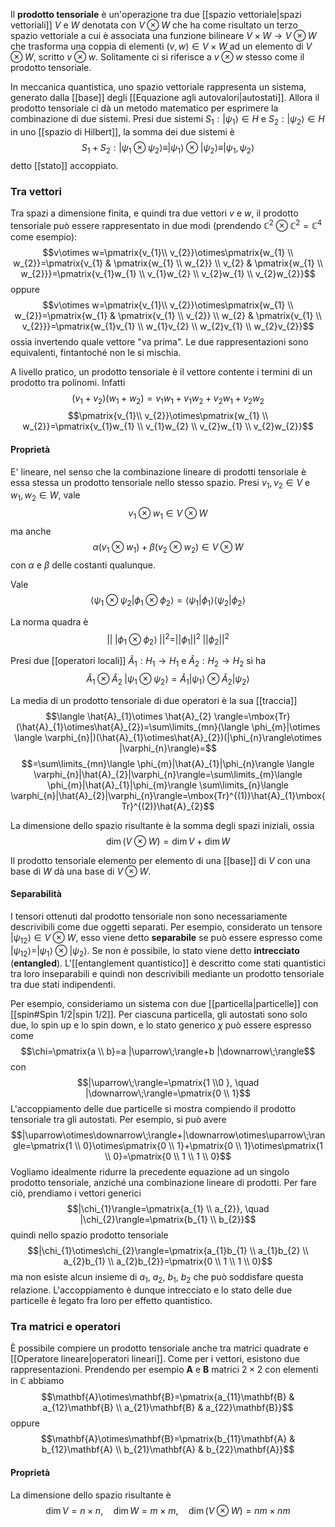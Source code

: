Il **prodotto tensoriale** è un'operazione tra due [[spazio vettoriale|spazi vettoriali]] $V$ e $W$ denotata con $V\otimes W$ che ha come risultato un terzo spazio vettoriale a cui è associata una funzione bilineare $V\times W \rightarrow V\otimes W$ che trasforma una coppia di elementi $(v,w)\in V\times W$ ad un elemento di $V\otimes W$, scritto $v\otimes w$. Solitamente ci si riferisce a $v\otimes w$ stesso come il prodotto tensoriale.

In meccanica quantistica, uno spazio vettoriale rappresenta un sistema, generato dalla [[base]] degli [[Equazione agli autovalori|autostati]]. Allora il prodotto tensoriale ci dà un metodo matematico per esprimere la combinazione di due sistemi. Presi due sistemi $S_{1}:|\psi_{1}\rangle\in H$ e $S_{2}:|\psi_{2}\rangle\in H$ in uno [[spazio di Hilbert]], la somma dei due sistemi è
$$S_{1}+S_{2}:|\psi_{1}\otimes\psi_{2}\rangle\equiv |\psi_{1}\rangle\otimes |\psi_{2}\rangle\equiv |\psi_{1},\psi_{2}\rangle$$
detto [[stato]] accoppiato.
### Tra vettori
Tra spazi a dimensione finita, e quindi tra due vettori $v$ e $w$, il prodotto tensoriale può essere rappresentato in due modi (prendendo $\mathbb{C}^{2}\otimes\mathbb{C}^{2}=\mathbb{C}^{4}$ come esempio):
$$v\otimes w=\pmatrix{v_{1}\\ v_{2}}\otimes\pmatrix{w_{1} \\ w_{2}}=\pmatrix{v_{1} & \pmatrix{w_{1} \\ w_{2}} \\ v_{2} & \pmatrix{w_{1} \\ w_{2}}}=\pmatrix{v_{1}w_{1} \\ v_{1}w_{2} \\ v_{2}w_{1} \\ v_{2}w_{2}}$$
oppure
$$v\otimes w=\pmatrix{v_{1}\\ v_{2}}\otimes\pmatrix{w_{1} \\ w_{2}}=\pmatrix{w_{1} & \pmatrix{v_{1} \\ v_{2}} \\ w_{2} & \pmatrix{v_{1} \\ v_{2}}}=\pmatrix{w_{1}v_{1} \\ w_{1}v_{2} \\ w_{2}v_{1} \\ w_{2}v_{2}}$$
ossia invertendo quale vettore "va prima". Le due rappresentazioni sono equivalenti, fintantoché non le si mischia.

A livello pratico, un prodotto tensoriale è il vettore contente i termini di un prodotto tra polinomi. Infatti
$$(v_{1}+v_{2})(w_{1}+w_{2})=v_{1}w_{1}+v_{1}w_{2}+v_{2}w_{1}+v_{2}w_{2}$$
$$\pmatrix{v_{1}\\ v_{2}}\otimes\pmatrix{w_{1} \\ w_{2}}=\pmatrix{v_{1}w_{1} \\ v_{1}w_{2} \\ v_{2}w_{1} \\ v_{2}w_{2}}$$
#### Proprietà
E' lineare, nel senso che la combinazione lineare di prodotti tensoriale è essa stessa un prodotto tensoriale nello stesso spazio. Presi $v_{1},v_{2}\in V$ e $w_{1},w_{2}\in W$, vale
$$v_{1}\otimes w_{1}\in V\otimes W$$
ma anche
$$\alpha(v_{1}\otimes w_{1})+ \beta (v_{2}\otimes w_{2})\in V\otimes W$$
con $\alpha$ e $\beta$ delle costanti qualunque.

Vale
$$\langle \psi_{1}\otimes\psi_{2}|\phi_{1}\otimes\phi_{2}\rangle=\langle \psi_{1}|\phi_{1}\rangle \langle \psi_{2}|\phi_{2}\rangle$$

La norma quadra è
$$||\;|\phi_{1}\otimes\phi_{2}\rangle\;||^{2}=||\phi_{1}||^{2}\;||\phi_{2}||^{2}$$

Presi due [[operatori locali]] $\hat{A}_{1}:H_{1} \rightarrow H_{1}$ e $\hat{A}_{2}:H_{2} \rightarrow H_{2}$ si ha
$$\hat{A}_{1}\otimes\hat{A}_{2}\;|\psi_{1}\otimes\psi_{2}\rangle=\hat{A}_{1}|\psi_{1}\rangle\otimes\hat{A}_{2}|\psi_{2}\rangle$$

La media di un prodotto tensoriale di due operatori è la sua [[traccia]]
$$\langle \hat{A}_{1}\otimes \hat{A}_{2} \rangle=\mbox{Tr}(\hat{A}_{1}\otimes\hat{A}_{2})=\sum\limits_{mn}(\langle \phi_{m}|\otimes \langle \varphi_{n}|)(\hat{A}_{1}\otimes\hat{A}_{2})(|\phi_{n}\rangle\otimes |\varphi_{n}\rangle)=$$
$$=\sum\limits_{mn}\langle \phi_{m}|\hat{A}_{1}|\phi_{n}\rangle \langle \varphi_{n}|\hat{A}_{2}|\varphi_{n}\rangle=\sum\limits_{m}\langle \phi_{m}|\hat{A}_{1}|\phi_{m}\rangle \sum\limits_{n}\langle \varphi_{n}|\hat{A}_{2}|\varphi_{n}\rangle=\mbox{Tr}^{(1)}\hat{A}_{1}\mbox{Tr}^{(2)}\hat{A}_{2}$$

La dimensione dello spazio risultante è la somma degli spazi iniziali, ossia
$$\dim(V\otimes W)=\dim V+\dim W$$

Il prodotto tensoriale elemento per elemento di una [[base]] di $V$ con una base di $W$ dà una base di $V\otimes W$.
#### Separabilità
I tensori ottenuti dal prodotto tensoriale non sono necessariamente descrivibili come due oggetti separati. Per esempio, considerato un tensore $|\psi_{12}\rangle\in V\otimes W$, esso viene detto **separabile** se può essere espresso come $|\psi_{12}\rangle=|\psi_{1}\rangle\otimes |\psi_{2}\rangle$. Se non è possibile, lo stato viene detto **intrecciato** (**entangled**). L'[[entanglement quantistico]] è descritto come stati quantistici tra loro inseparabili e quindi non descrivibili mediante un prodotto tensoriale tra due stati indipendenti.

Per esempio, consideriamo un sistema con due [[particella|particelle]] con [[spin#Spin 1/2|spin 1/2]]. Per ciascuna particella, gli autostati sono solo due, lo spin up e lo spin down, e lo stato generico $\chi$ può essere espresso come
$$\chi=\pmatrix{a \\ b}=a |\uparrow\;\rangle+b |\downarrow\;\rangle$$
con
$$|\uparrow\;\rangle=\pmatrix{1 \\0 }, \quad |\downarrow\;\rangle=\pmatrix{0 \\ 1}$$
L'accoppiamento delle due particelle si mostra compiendo il prodotto tensoriale tra gli autostati. Per esempio, si può avere
$$|\uparrow\otimes\downarrow\;\rangle+|\downarrow\otimes\uparrow\;\rangle=\pmatrix{1 \\ 0}\otimes\pmatrix{0 \\ 1}+\pmatrix{0 \\ 1}\otimes\pmatrix{1 \\ 0}=\pmatrix{0 \\ 1 \\ 1 \\ 0}$$
Vogliamo idealmente ridurre la precedente equazione ad un singolo prodotto tensoriale, anziché una combinazione lineare di prodotti. Per fare ciò, prendiamo i vettori generici
$$|\chi_{1}\rangle=\pmatrix{a_{1} \\ a_{2}}, \quad |\chi_{2}\rangle=\pmatrix{b_{1} \\ b_{2}}$$
quindi nello spazio prodotto tensoriale
$$|\chi_{1}\otimes\chi_{2}\rangle=\pmatrix{a_{1}b_{1} \\ a_{1}b_{2} \\ a_{2}b_{1} \\ a_{2}b_{2}}=\pmatrix{0 \\ 1 \\ 1 \\ 0}$$
ma non esiste alcun insieme di $a_{1}$, $a_{2}$, $b_{1}$, $b_{2}$ che può soddisfare questa relazione. L'accoppiamento è dunque intrecciato e lo stato delle due particelle è legato fra loro per effetto quantistico.
### Tra matrici e operatori
È possibile compiere un prodotto tensoriale anche tra matrici quadrate e [[Operatore lineare|operatori lineari]]. Come per i vettori, esistono due rappresentazioni. Prendendo per esempio $\mathbf{A}$ e $\mathbf{B}$ matrici $2\times2$ con elementi in $\mathbb{C}$ abbiamo
$$\mathbf{A}\otimes\mathbf{B}=\pmatrix{a_{11}\mathbf{B} & a_{12}\mathbf{B} \\ a_{21}\mathbf{B} & a_{22}\mathbf{B}}$$
oppure
$$\mathbf{A}\otimes\mathbf{B}=\pmatrix{b_{11}\mathbf{A} & b_{12}\mathbf{A} \\ b_{21}\mathbf{A} & b_{22}\mathbf{A}}$$
#### Proprietà
La dimensione dello spazio risultante è
$$\dim V=n\times n, \quad \dim W=m\times m, \quad \dim(V\otimes W)=nm\times nm$$